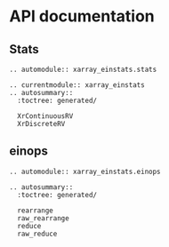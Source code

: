 # API documentation

## Stats
```{eval-rst}
.. automodule:: xarray_einstats.stats
```

```{eval-rst}
.. currentmodule:: xarray_einstats
.. autosummary::
  :toctree: generated/

  XrContinuousRV
  XrDiscreteRV
```

## einops

```{eval-rst}
.. automodule:: xarray_einstats.einops
```

```{eval-rst}
.. autosummary::
  :toctree: generated/

  rearrange
  raw_rearrange
  reduce
  raw_reduce
```

